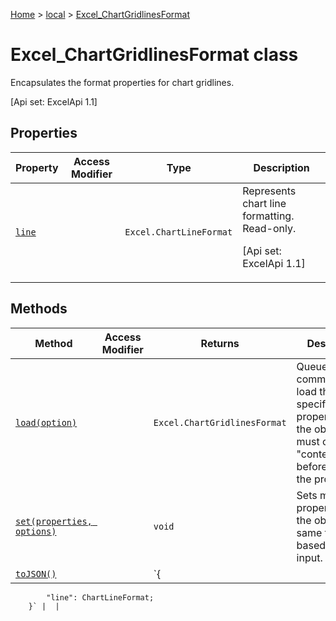 [Home](./index) &gt; [local](local.md) &gt; [Excel\_ChartGridlinesFormat](local.excel_chartgridlinesformat.md)

# Excel\_ChartGridlinesFormat class

Encapsulates the format properties for chart gridlines. 

 \[Api set: ExcelApi 1.1\]

## Properties

|  Property | Access Modifier | Type | Description |
|  --- | --- | --- | --- |
|  [`line`](local.excel_chartgridlinesformat.line.md) |  | `Excel.ChartLineFormat` | Represents chart line formatting. Read-only. <p/> \[Api set: ExcelApi 1.1\] |

## Methods

|  Method | Access Modifier | Returns | Description |
|  --- | --- | --- | --- |
|  [`load(option)`](local.excel_chartgridlinesformat.load.md) |  | `Excel.ChartGridlinesFormat` | Queues up a command to load the specified properties of the object. You must call "context.sync()" before reading the properties. |
|  [`set(properties, options)`](local.excel_chartgridlinesformat.set.md) |  | `void` | Sets multiple properties on the object at the same time, based on JSON input. |
|  [`toJSON()`](local.excel_chartgridlinesformat.tojson.md) |  | `{
            "line": ChartLineFormat;
        }` |  |

